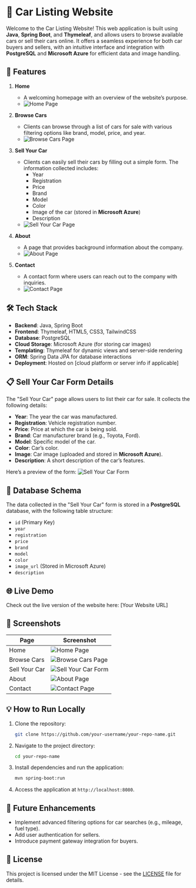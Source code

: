 # 🚗 Car Listing Website

Welcome to the Car Listing Website! This web application is built using **Java**, **Spring Boot**, and **Thymeleaf**, and allows users to browse available cars or sell their cars online. It offers a seamless experience for both car buyers and sellers, with an intuitive interface and integration with **PostgreSQL** and **Microsoft Azure** for efficient data and image handling.

## 🚀 Features

1. **Home**
    - A welcoming homepage with an overview of the website’s purpose.
    - ![Home Page](path-to-your-homepage-screenshot)

2. **Browse Cars**
    - Clients can browse through a list of cars for sale with various filtering options like brand, model, price, and year.
    - ![Browse Cars Page](path-to-your-browsecars-screenshot)

3. **Sell Your Car**
    - Clients can easily sell their cars by filling out a simple form. The information collected includes:
        - Year
        - Registration
        - Price
        - Brand
        - Model
        - Color
        - Image of the car (stored in **Microsoft Azure**)
        - Description
    - ![Sell Your Car Page](path-to-your-sellyourcar-screenshot)

4. **About**
    - A page that provides background information about the company.
    - ![About Page](path-to-your-about-screenshot)

5. **Contact**
    - A contact form where users can reach out to the company with inquiries.
    - ![Contact Page](path-to-your-contact-screenshot)

## 🛠️ Tech Stack

- **Backend**: Java, Spring Boot
- **Frontend**: Thymeleaf, HTML5, CSS3, TailwindCSS
- **Database**: PostgreSQL
- **Cloud Storage**: Microsoft Azure (for storing car images)
- **Templating**: Thymeleaf for dynamic views and server-side rendering
- **ORM**: Spring Data JPA for database interactions
- **Deployment**: Hosted on [cloud platform or server info if applicable]

## 📋 Sell Your Car Form Details

The "Sell Your Car" page allows users to list their car for sale. It collects the following details:

- **Year**: The year the car was manufactured.
- **Registration**: Vehicle registration number.
- **Price**: Price at which the car is being sold.
- **Brand**: Car manufacturer brand (e.g., Toyota, Ford).
- **Model**: Specific model of the car.
- **Color**: Car’s color.
- **Image**: Car image (uploaded and stored in **Microsoft Azure**).
- **Description**: A short description of the car’s features.

Here’s a preview of the form:
![Sell Your Car Form](path-to-your-form-screenshot)

## 💾 Database Schema

The data collected in the "Sell Your Car" form is stored in a **PostgreSQL** database, with the following table structure:

- `id` (Primary Key)
- `year`
- `registration`
- `price`
- `brand`
- `model`
- `color`
- `image_url` (Stored in Microsoft Azure)
- `description`

## 🌐 Live Demo

Check out the live version of the website here: [Your Website URL]

## 📸 Screenshots

| Page          | Screenshot                                                      |
|---------------|------------------------------------------------------------------|
| Home          | ![Home Page](path-to-your-homepage-screenshot)                   |
| Browse Cars   | ![Browse Cars Page](path-to-your-browsecars-screenshot)          |
| Sell Your Car | ![Sell Your Car Form](path-to-your-sellyourcar-screenshot)       |
| About         | ![About Page](path-to-your-about-screenshot)                     |
| Contact       | ![Contact Page](path-to-your-contact-screenshot)                 |

## 💡 How to Run Locally

1. Clone the repository:
    ```bash
    git clone https://github.com/your-username/your-repo-name.git
    ```

2. Navigate to the project directory:
    ```bash
    cd your-repo-name
    ```

3. Install dependencies and run the application:
    ```bash
    mvn spring-boot:run
    ```

4. Access the application at `http://localhost:8080`.

## 🚀 Future Enhancements

- Implement advanced filtering options for car searches (e.g., mileage, fuel type).
- Add user authentication for sellers.
- Introduce payment gateway integration for buyers.

## 📄 License

This project is licensed under the MIT License - see the [LICENSE](LICENSE) file for details.
